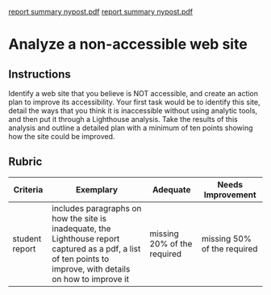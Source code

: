 [report summary nypost.pdf](https://github.com/FrontEndFoxes/school-curriculum/files/6331776/report.summary.nypost.pdf)
[report summary nypost.pdf](https://github.com/FrontEndFoxes/school-curriculum/files/6331780/report.summary.nypost.pdf)
# Analyze a non-accessible web site

## Instructions

Identify a web site that you believe is NOT accessible, and create an action plan to improve its accessibility. Your first task would be to identify this site, detail the ways that you think it is inaccessible without using analytic tools, and then put it through a Lighthouse analysis. Take the results of this analysis and outline a detailed plan with a minimum of ten points showing how the site could be improved.

## Rubric

| Criteria       | Exemplary                                                                                                                                                      | Adequate                    | Needs Improvement           |
| -------------- | -------------------------------------------------------------------------------------------------------------------------------------------------------------- | --------------------------- | --------------------------- |
| student report | includes paragraphs on how the site is inadequate, the Lighthouse report captured as a pdf, a list of ten points to improve, with details on how to improve it | missing 20% of the required | missing 50% of the required |
